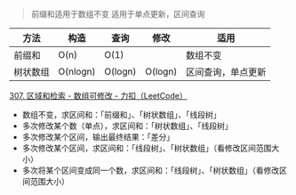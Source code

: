 
>前缀和适用于数组不变
>适用于单点更新，区间查询

| 方法   | 构造       | 查询      | 修改      | 适用        |
| ---- | -------- | ------- | ------- | --------- |
| 前缀和  | O(n)     | O(1)    |         | 数组不变      |
| 树状数组 | O(nlogn) | O(logn) | O(logn) | 区间查询，单点更新 |


[307. 区域和检索 - 数组可修改 - 力扣（LeetCode）](https://leetcode.cn/problems/range-sum-query-mutable/solutions/632515/guan-yu-ge-lei-qu-jian-he-wen-ti-ru-he-x-41hv/)
- 数组不变，求区间和：「前缀和」、「树状数组」、「线段树」
- 多次修改某个数（单点），求区间和：「树状数组」、「线段树」
- 多次修改某个区间，输出最终结果：「差分」
- 多次修改某个区间，求区间和：「线段树」、「树状数组」（看修改区间范围大小）
- 多次将某个区间变成同一个数，求区间和：「线段树」、「树状数组」（看修改区间范围大小）
